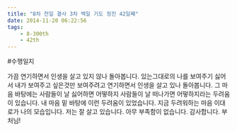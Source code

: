 ```yaml
---
title: "8차 천일 결사 3차 백일 기도 정진 42일째"
date: 2014-11-20 06:22:56
tags:
    - 8-300th
    - 42th
---
```


#수행일지

가끔 연기하면서 인생을 살고 있지 않나 돌아봅니다. 있는그대로의 나를 보여주기 싫어서 내가 보여주고 싶은것만 보여주려고 연기하면서 인생을 살고 있나 돌아봅니다. 그 마음 바탕에는 사람들이 날 싫어하면 어떻하지 사람들이 날 떠나가면 어떻하지라는 두려움이 있습니다. 내 마음 밑 바탕에 이런 두려움이 있었습니다. 지금 두려워하는 마음 이대로가 나의 모습입니다. 저는 잘 살고 있습니다. 아무 부족함이 없습니다. 감사합니다. 부처님!
